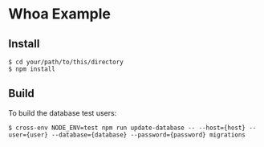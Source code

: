 Whoa Example
============

Install
-------
```
$ cd your/path/to/this/directory
$ npm install
```

Build
-----
To build the database test users:
```
$ cross-env NODE_ENV=test npm run update-database -- --host={host} --user={user} --database={database} --password={password} migrations
```

